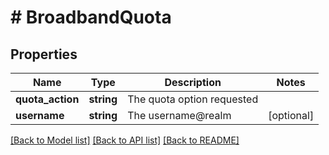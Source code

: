 # # BroadbandQuota

## Properties

Name | Type | Description | Notes
------------ | ------------- | ------------- | -------------
**quota_action** | **string** | The quota option requested |
**username** | **string** | The username@realm | [optional]

[[Back to Model list]](../../README.md#models) [[Back to API list]](../../README.md#endpoints) [[Back to README]](../../README.md)
